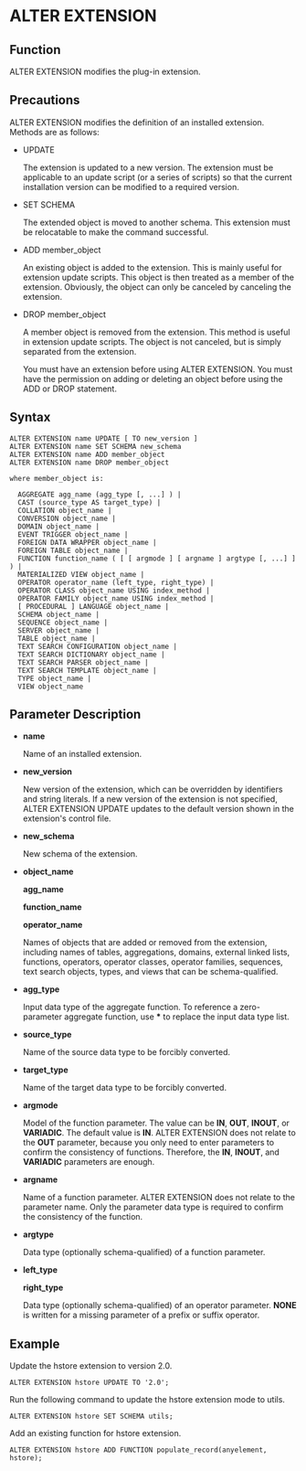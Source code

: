 # ALTER EXTENSION<a name="EN-US_TOPIC_0000001127799415"></a>

## Function<a name="section173831846163116"></a>

ALTER EXTENSION modifies the plug-in extension.

## Precautions<a name="section786041713618"></a>

ALTER EXTENSION modifies the definition of an installed extension. Methods are as follows:

-   UPDATE

    The extension is updated to a new version. The extension must be applicable to an update script \(or a series of scripts\) so that the current installation version can be modified to a required version.

-   SET SCHEMA

    The extended object is moved to another schema. This extension must be relocatable to make the command successful.

-   ADD member\_object

    An existing object is added to the extension. This is mainly useful for extension update scripts. This object is then treated as a member of the extension. Obviously, the object can only be canceled by canceling the extension.

-   DROP member\_object

    A member object is removed from the extension. This method is useful in extension update scripts. The object is not canceled, but is simply separated from the extension.

    You must have an extension before using ALTER EXTENSION. You must have the permission on adding or deleting an object before using the ADD or DROP statement.


## Syntax<a name="section1374719912321"></a>

```
ALTER EXTENSION name UPDATE [ TO new_version ]
ALTER EXTENSION name SET SCHEMA new_schema
ALTER EXTENSION name ADD member_object
ALTER EXTENSION name DROP member_object

where member_object is:

  AGGREGATE agg_name (agg_type [, ...] ) |
  CAST (source_type AS target_type) |
  COLLATION object_name |
  CONVERSION object_name |
  DOMAIN object_name |
  EVENT TRIGGER object_name |
  FOREIGN DATA WRAPPER object_name |
  FOREIGN TABLE object_name |
  FUNCTION function_name ( [ [ argmode ] [ argname ] argtype [, ...] ] ) |
  MATERIALIZED VIEW object_name |
  OPERATOR operator_name (left_type, right_type) |
  OPERATOR CLASS object_name USING index_method |
  OPERATOR FAMILY object_name USING index_method |
  [ PROCEDURAL ] LANGUAGE object_name |
  SCHEMA object_name |
  SEQUENCE object_name |
  SERVER object_name |
  TABLE object_name |
  TEXT SEARCH CONFIGURATION object_name |
  TEXT SEARCH DICTIONARY object_name |
  TEXT SEARCH PARSER object_name |
  TEXT SEARCH TEMPLATE object_name |
  TYPE object_name |
  VIEW object_name
```

## Parameter Description<a name="section62781959163314"></a>

-   **name**

    Name of an installed extension.

-   **new\_version**

    New version of the extension, which can be overridden by identifiers and string literals. If a new version of the extension is not specified, ALTER EXTENSION UPDATE updates to the default version shown in the extension's control file.

-   **new\_schema**

    New schema of the extension.

-   **object\_name**

    **agg\_name**

    **function\_name**

    **operator\_name**

    Names of objects that are added or removed from the extension, including names of tables, aggregations, domains, external linked lists, functions, operators, operator classes, operator families, sequences, text search objects, types, and views that can be schema-qualified.

-   **agg\_type**

    Input data type of the aggregate function. To reference a zero-parameter aggregate function, use  **\***  to replace the input data type list.

-   **source\_type**

    Name of the source data type to be forcibly converted.

-   **target\_type**

    Name of the target data type to be forcibly converted.

-   **argmode**

    Model of the function parameter. The value can be  **IN**,  **OUT**,  **INOUT**, or  **VARIADIC**. The default value is  **IN**. ALTER EXTENSION does not relate to the  **OUT**  parameter, because you only need to enter parameters to confirm the consistency of functions. Therefore, the  **IN**,  **INOUT**, and  **VARIADIC**  parameters are enough.

-   **argname**

    Name of a function parameter. ALTER EXTENSION does not relate to the parameter name. Only the parameter data type is required to confirm the consistency of the function.

-   **argtype**

    Data type \(optionally schema-qualified\) of a function parameter.

-   **left\_type**

    **right\_type**

    Data type \(optionally schema-qualified\) of an operator parameter.  **NONE**  is written for a missing parameter of a prefix or suffix operator.


## Example<a name="section14411351193419"></a>

Update the hstore extension to version 2.0.

```
ALTER EXTENSION hstore UPDATE TO '2.0';
```

Run the following command to update the hstore extension mode to utils.

```
ALTER EXTENSION hstore SET SCHEMA utils;
```

Add an existing function for hstore extension.

```
ALTER EXTENSION hstore ADD FUNCTION populate_record(anyelement, hstore);
```

